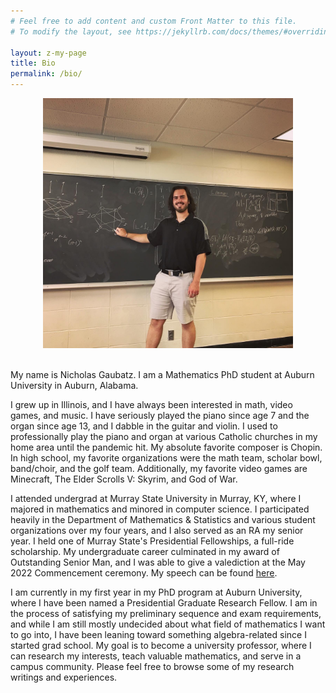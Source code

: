 ```yaml
---
# Feel free to add content and custom Front Matter to this file.
# To modify the layout, see https://jekyllrb.com/docs/themes/#overriding-theme-defaults

layout: z-my-page
title: Bio
permalink: /bio/
---
```


<center><img src="/assets/images/chalkboard-reu-talk.jpg" width="400" height="auto" /></center>
<br>

My name is Nicholas Gaubatz. I am a Mathematics PhD student at Auburn University in Auburn, Alabama.

I grew up in Illinois, and I have always been interested in math, video games, and music. I have seriously played the piano since age 7 and the organ since age 13, and I dabble in the guitar and violin. I used to professionally play the piano and organ at various Catholic churches in my home area until the pandemic hit. My absolute favorite composer is Chopin. In high school, my favorite organizations were the math team, scholar bowl, band/choir, and the golf team. Additionally, my favorite video games are Minecraft, The Elder Scrolls V: Skyrim, and God of War.

I attended undergrad at Murray State University in Murray, KY, where I majored in mathematics and minored in computer science. I participated heavily in the Department of Mathematics & Statistics and various student organizations over my four years, and I also served as an RA my senior year. I held one of Murray State's Presidential Fellowships, a full-ride scholarship. My undergraduate career culminated in my award of Outstanding Senior Man, and I was able to give a valediction at the May 2022 Commencement ceremony. My speech can be found [here](https://youtu.be/M40MNKYKpEc?t=2769).

I am currently in my first year in my PhD program at Auburn University, where I have been named a Presidential Graduate Research Fellow. I am in the process of satisfying my preliminary sequence and exam requirements, and while I am still mostly undecided about what field of mathematics I want to go into, I have been leaning toward something algebra-related since I started grad school. My goal is to become a university professor, where I can research my interests, teach valuable mathematics, and serve in a campus community. Please feel free to browse some of my research writings and experiences.